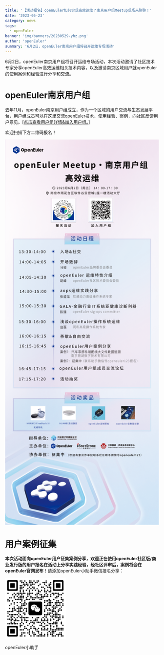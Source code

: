 ```yaml
---
title: '【活动报名】openEuler如何实现高效运维？南京用户组Meetup现场来聊聊！'
date: '2023-05-23'
category: news
tags:
  - openEuler
banner: 'img/banners/20230529-yhz.png'
author: 'openEuler'
summary: '6月2日，openEuler南京用户组将召开运维专场活动'
---
```



6月2日，openEuler南京用户组将召开运维专场活动，本次活动邀请了社区技术专家分享openEuler高效运维相关技术内容，以及邀请南京区域用户就openEuler的使用案例和经验进行分享和交流。

# openEuler南京用户组

去年11月，openEuler南京用户组成立，作为一个区域的用户交流与生态发展平台，用户组成员可以在这里交流openEuler技术、使用经验、案例，向社区反馈用户意见。[[点击查看用户组详情&加入用户组。]](http://mp.weixin.qq.com/s?__biz=MzI2NDE4OTE2Mg==&mid=2247501432&idx=1&sn=c597cdad68e93566dd5c439cba0168e0&chksm=eab2e3fdddc56aeb4d0c96655fe174854a5465e4c97992506a929c46323bf0afa08e0f0a1ac7&scene=21#wechat_redirect)

欢迎扫描下方二维码报名！

<img src="./media/image1.png" width="1000" >

# 用户案例征集

**本次活动面向openEuler用户征集案例分享，欢迎正在使用openEuler社区版/商业发行版的用户报名在活动上分享实践经验，经社区评审后，案例将会在openEuler官网发布**！请添加openEuler小助手微信报名分享：

<img src="./media/image2.png" width="200" >

openEuler小助手

